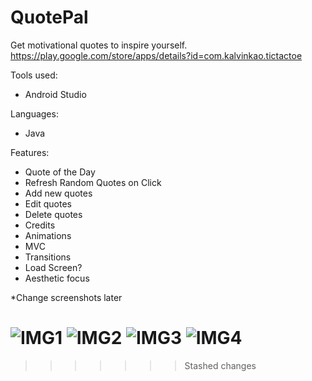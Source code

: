 # QuotePal
Get motivational quotes to inspire yourself.
<br>https://play.google.com/store/apps/details?id=com.kalvinkao.tictactoe

Tools used:
- Android Studio

Languages:
- Java

Features:
- Quote of the Day
- Refresh Random Quotes on Click
- Add new quotes
- Edit quotes
- Delete quotes
- Credits
- Animations
- MVC
- Transitions
- Load Screen?
- Aesthetic focus


*Change screenshots later

![IMG1](https://lh3.googleusercontent.com/q-iUL2S6ImkyVu2j0yVRbqN2IWPq2LsK0kc526oSrlh7ckumrfG7-1gRoX36fAwfRg=w720-h310-rw)
![IMG2](https://lh3.googleusercontent.com/lrxEYQNhD6xX-CH7QEjBkZ-U-YvD5VBWL0Z3xhFN4UeRVyyM6o2f4uqeQYBkb4oGXO1w=w720-h310-rw)
![IMG3](https://lh3.googleusercontent.com/79Mr-eeKSKyaiv5rdx2PV5Vx-T7GveteT5wZHSRTvArq_Zldjv8BNx7Mt2XOjOa17A=w720-h310-rw)
![IMG4](https://lh3.googleusercontent.com/1-g2OQKsg8r4SLRc9MgegStP2q8ql_zrwo3TGYIwvfUUBtjGisoCHUQlHo3U_rxOeIE=w720-h310-rw)
=======

>>>>>>> Stashed changes
